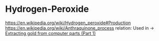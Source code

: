 # Hydrogen-Peroxide
https://en.wikipedia.org/wiki/Hydrogen_peroxide#Production https://en.wikipedia.org/wiki/Anthraquinone_process relation: Used in -> [Extracting gold from computer parts (Part 1)](https://youtu.be/ASQCa7mfjVo)
